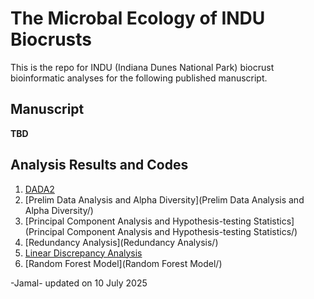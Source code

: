 # The Microbal Ecology of INDU Biocrusts

This is the repo for INDU (Indiana Dunes National Park) biocrust bioinformatic analyses for the following published manuscript. 

## Manuscript 

**TBD**

## Analysis Results and Codes
1. [DADA2](DADA2/)
2. [Prelim Data Analysis and Alpha Diversity](Prelim Data Analysis and Alpha Diversity/)
3. [Principal Component Analysis and Hypothesis-testing Statistics](Principal Component Analysis and Hypothesis-testing Statistics/)
4. [Redundancy Analysis](Redundancy Analysis/)
5. [Linear Discrepancy Analysis](Linear+Discrepancy+Analysis/)
6. [Random Forest Model](Random Forest Model/)
   
-Jamal- updated on 10 July 2025
